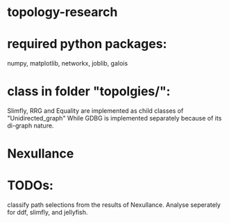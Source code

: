 # topology-research

# required python packages:
numpy, matplotlib, networkx, joblib, galois

# class in folder "topolgies/":
Slimfly, RRG and Equality are implemented as child classes of "Unidirected_graph"
While GDBG is implemented separately because of its di-graph nature.

# Nexullance

# TODOs: 
classify path selections from the results of Nexullance.
Analyse seperately for ddf, slimfly, and jellyfish.
